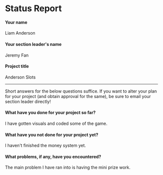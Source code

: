 # Status Report

#### Your name

Liam Anderson

#### Your section leader's name

Jeremy Fan

#### Project title

Anderson Slots

***

Short answers for the below questions suffice. If you want to alter your plan for your project (and obtain approval for the same), be sure to email your section leader directly!

#### What have you done for your project so far?

I have gotten visuals and coded some of the game.

#### What have you not done for your project yet?

I haven't finished the money system yet. 

#### What problems, if any, have you encountered?

The main problem I have ran into is having the mini prize work. 
